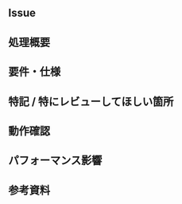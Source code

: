 ## Issue

<!-- issueのリンク -->

## 処理概要

<!-- 実装内容や処理の流れの概要を記載して下さい -->


## 要件・仕様

<!-- チケットに記載されたもので構わないので、こちらにも記載してください -->

## 特記 / 特にレビューしてほしい箇所

<!-- 複雑な処理が含まれる場合は、設計・実装方針を記載してください
※ コードにコメントと言う形での記載も可 -->

<!-- 特にレビューしてほしい箇所があればここに書いてください　-->

## 動作確認

<!-- 基本的には、動作確認はmustでお願いします-->

<!-- 動作確認が未実施の場合はその理由を書いてください。もしくは、今後動作確認実施予定がある場合はその旨を記載して下さい -->

## パフォーマンス影響

<!-- 実装上、パフォーマンス影響がある場合は影響範囲と影響度を記載してください -->


## 参考資料

<!-- 設計や実装の際に参考にしたものがあれば記載してください -->